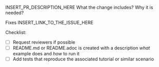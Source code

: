 INSERT_PR_DESCRIPTION_HERE
What the change includes? Why it is needed?

Fixes INSERT_LINK_TO_THE_ISSUE_HERE

Checklist:
- [ ] Request reviewers if possible
- [ ] README.md or README.adoc is created with a description _what_ example does and _how_ to run it
- [ ] Add tests that reproduce the associated tutorial or similar scenario
